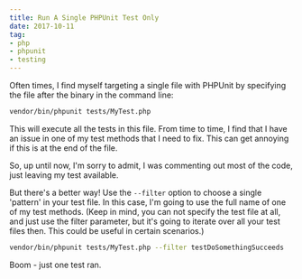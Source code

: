 ```yaml
---
title: Run A Single PHPUnit Test Only
date: 2017-10-11
tag:
- php
- phpunit
- testing
---
```

Often times, I find myself targeting a single file with PHPUnit by specifying the file after the binary in the command line:

<!--more-->

```bash
vendor/bin/phpunit tests/MyTest.php
```

This will execute all the tests in this file.  From time to time, I find that I have an issue in one of my test methods that I need to fix.  This can get annoying if this is at the end of the file.

So, up until now, I'm sorry to admit, I was commenting out most of the code, just leaving my test available.

But there's a better way!  Use the `--filter` option to choose a single 'pattern' in your test file.  In this case, I'm going to use the full name of one of my test methods.  (Keep in mind, you can not specify the test file at all, and just use the filter parameter, but it's going to iterate over all your test files then.  This could be useful in certain scenarios.)

```bash
vendor/bin/phpunit tests/MyTest.php --filter testDoSomethingSucceeds
```

Boom - just one test ran.